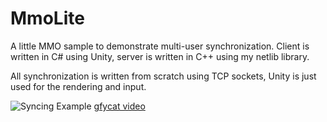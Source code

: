 # MmoLite
A little MMO sample to demonstrate multi-user synchronization.
Client is written in C# using Unity, server is written in C++ using my netlib library.

All synchronization is written from scratch using TCP sockets, Unity is just used for the rendering and input.

![Syncing Example](http://emilstrom.com/Random/mmo.PNG)
[gfycat video](https://gfycat.com/AntiqueBiodegradableIbis)
